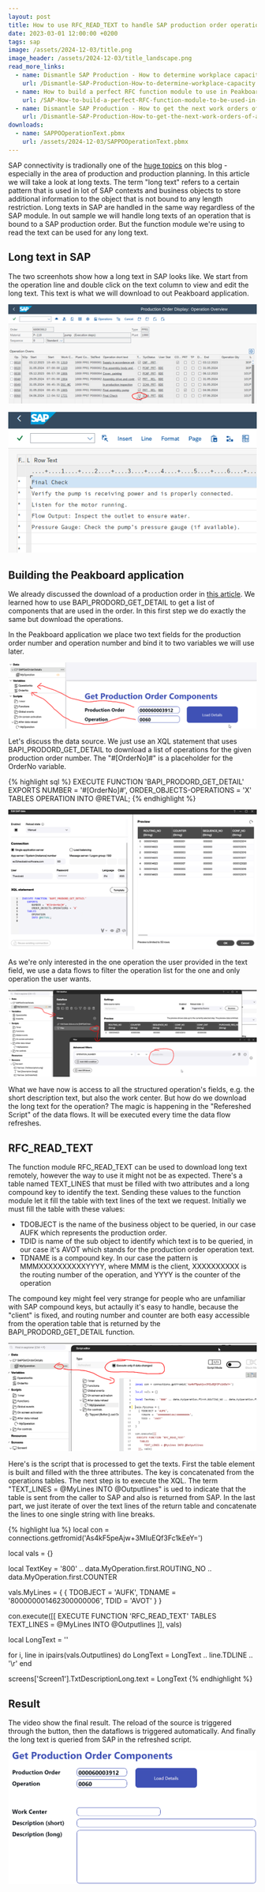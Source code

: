 ```yaml
---
layout: post
title: How to use RFC_READ_TEXT to handle SAP production order operation texts with Peakboard
date: 2023-03-01 12:00:00 +0200
tags: sap
image: /assets/2024-12-03/title.png
image_header: /assets/2024-12-03/title_landscape.png
read_more_links:
  - name: Dismantle SAP Production - How to determine workplace capacity
    url: /Dismantle-SAP-Production-How-to-determine-workplace-capacity.html
  - name: How to build a perfect RFC function module to use in Peakboard
    url: /SAP-How-to-build-a-perfect-RFC-function-module-to-be-used-in-Peakboard.html
  - name: Dismantle SAP Production - How to get the next work orders of a workplace by using COOIS transaction
    url: /Dismantle-SAP-Production-How-to-get-the-next-work-orders-of-a-workplace-by-using-COOIS-transaction-in-Peakboard.html
downloads:
  - name: SAPPOOperationText.pbmx
    url: /assets/2024-12-03/SAPPOOperationText.pbmx
---
```

SAP connectivity is tradionally one of the [huge topics](https://how-to-dismantle-a-peakboard-box.com/category/sap) on this blog - especially in the area of production and production planning. In this article we will take a look at long texts. The term "long text" refers to a certain pattern that is used in lot of SAP contexts and business objects to store additional information to the object that is not bound to any length restriction. Long texts in SAP are handled in the same way regardless of the SAP module. 
In out sample we will handle long texts of an operation that is bound to a SAP production order. But the function module we're using to read the text can be used for any long text.

## Long text in SAP

The two screenhots show how a long text in SAP looks like. We start from the operation line and double click on the text column to view and edit the long text. This text is what we will download to out Peakboard application.

![image](/assets/2024-12-03/010.png)

![image](/assets/2024-12-03/020.png)

## Building the Peakboard application

We already discussed the download of a production order in [this article](/Dismantle-BAPI_PRODORD_GET_DETAIL-How-to-get-production-order-details-from-SAP.html). We learned how to use BAPI_PRODORD_GET_DETAIL to get a list of components that are used in the order. In this first step we do exactly the same but download the operations.

In the Peakboard application we place two text fields for the production order number and operation number and bind it to two variables we will use later.

![image](/assets/2024-12-03/030.png)

Let's discuss the data source. We just use an XQL statement that uses BAPI_PRODORD_GET_DETAIL to download a list of operations for the given production order number. The "#[OrderNo]#" is a placeholder for the OrderNo variable.

{% highlight sql %}
EXECUTE FUNCTION 'BAPI_PRODORD_GET_DETAIL'
   EXPORTS
      NUMBER = '#[OrderNo]#',
      ORDER_OBJECTS-OPERATIONS = 'X'
   TABLES
      OPERATION
      INTO @RETVAL;
{% endhighlight %}

![image](/assets/2024-12-03/040.png)

As we're only interested in the one operation the user provided in the text field, we use a data flows to filter the operation list for the one and only operation the user wants.

![image](/assets/2024-12-03/050.png)

What we have now is access to all the structured operation's fields, e.g. the short description text, but also the work center. But how do we download the long text for the operation? The magic is happening in the "Refereshed Script" of the data flows. It will be executed every time the data flow refreshes.

## RFC_READ_TEXT

The function module RFC_READ_TEXT can be used to download long text remotely, however the way to use it might not be as expected. There's a table named TEXT_LINES that must be filled with two attributes and a long compound key to identify the text. Sending these values to the function module let it fill the table with text lines of the text we request.
Initially we must fill the table with these values:

* TDOBJECT is the name of the business object to be queried, in our case AUFK which represents the production order.
* TDID is name of the sub object to identify which text is to be queried, in our case it's AVOT which stands for the production order operation text.
* TDNAME is a compound key. In our case the pattern is MMMXXXXXXXXXXYYYY, where MMM is the client, XXXXXXXXXX is the routing number of the operation, and YYYY is the counter of the operation

The compound key might feel very strange for people who are unfamiliar with SAP compound keys, but actaully it's easy to handle, because the "client" is fixed, and routing number and counter are both easy accessible from the operation table that is returned by the BAPI_PRODORD_GET_DETAIL function.

![image](/assets/2024-12-03/055.png)

Here's is the script that is processed to get the texts. First the table element is built and filled with the three attributes. The key is concatenated from the operations tables.
The next step is to execute the XQL. The term "TEXT_LINES = @MyLines INTO @Outputlines" is ued to indicate that the table is sent from the caller to SAP and also is returned from SAP.
In the last part, we just iterate of over the text lines of the return table and concatenate the lines to one single string with line breaks.

{% highlight lua %}
local con = connections.getfromid('As4kF5peAjw+3MIuEQf3Fc1kEeY=')

local vals = {}

local TextKey = '800' .. data.MyOperation.first.ROUTING_NO .. data.MyOperation.first.COUNTER

vals.MyLines = {
  { TDOBJECT = 'AUFK',
    TDNAME =  '800000001462300000006',
    TDID =  'AVOT'
  }
}

con.execute([[
 EXECUTE FUNCTION 'RFC_READ_TEXT'
   TABLES
      TEXT_LINES = @MyLines INTO @Outputlines
  ]], vals)


local LongText = ''
  
for i, line in ipairs(vals.Outputlines) do
  LongText = LongText .. line.TDLINE .. '\r'
end

screens['Screen1'].TxtDescriptionLong.text = LongText
{% endhighlight %}

## Result

The video show the final result. The reload of the source is triggered through the button, then the dataflows is triggered automatically. And finally the long text is queried from SAP in the refreshed script.

![image](/assets/2024-12-03/result.gif)
